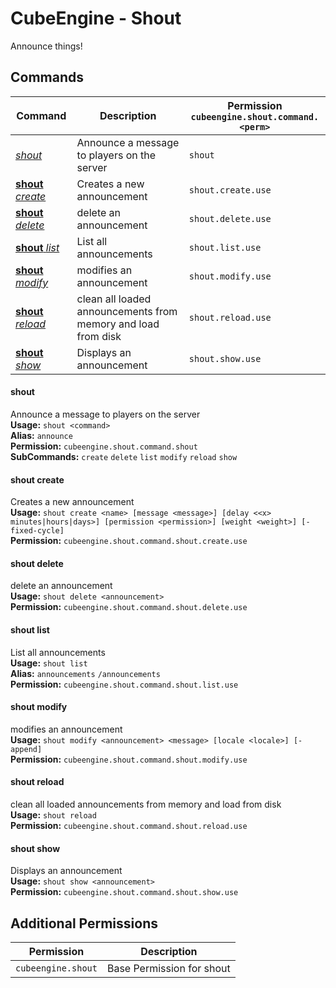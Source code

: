 # CubeEngine - Shout
Announce things!
## Commands
| Command | Description | Permission<br>`cubeengine.shout.command.<perm>` |
| --- | --- | --- |
| [*shout*](#shout) | Announce a message to players on the server | `shout` |
| [**shout** *create*](#shout-create) | Creates a new announcement | `shout.create.use` |
| [**shout** *delete*](#shout-delete) | delete an announcement | `shout.delete.use` |
| [**shout** *list*](#shout-list) | List all announcements | `shout.list.use` |
| [**shout** *modify*](#shout-modify) | modifies an announcement | `shout.modify.use` |
| [**shout** *reload*](#shout-reload) | clean all loaded announcements from memory and load from disk | `shout.reload.use` |
| [**shout** *show*](#shout-show) | Displays an announcement | `shout.show.use` |
#### shout  
Announce a message to players on the server  
**Usage:** `shout <command>`  
**Alias:** `announce`  
**Permission:** `cubeengine.shout.command.shout`  
**SubCommands:** `create` `delete` `list` `modify` `reload` `show`  
#### shout create  
Creates a new announcement  
**Usage:** `shout create <name> [message <message>] [delay <<x> minutes|hours|days>] [permission <permission>] [weight <weight>] [-fixed-cycle]`  
**Permission:** `cubeengine.shout.command.shout.create.use`  
  
#### shout delete  
delete an announcement  
**Usage:** `shout delete <announcement>`  
**Permission:** `cubeengine.shout.command.shout.delete.use`  
  
#### shout list  
List all announcements  
**Usage:** `shout list `  
**Alias:** `announcements` `/announcements`  
**Permission:** `cubeengine.shout.command.shout.list.use`  
  
#### shout modify  
modifies an announcement  
**Usage:** `shout modify <announcement> <message> [locale <locale>] [-append]`  
**Permission:** `cubeengine.shout.command.shout.modify.use`  
  
#### shout reload  
clean all loaded announcements from memory and load from disk  
**Usage:** `shout reload `  
**Permission:** `cubeengine.shout.command.shout.reload.use`  
  
#### shout show  
Displays an announcement  
**Usage:** `shout show <announcement>`  
**Permission:** `cubeengine.shout.command.shout.show.use`  
  
## Additional Permissions

| Permission | Description |
| --- | --- |
| `cubeengine.shout` | Base Permission for shout |